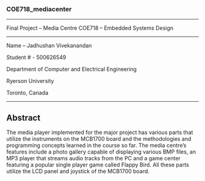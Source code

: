 ### COE718_mediacenter
________________________________________
Final Project – Media Centre
COE718 – Embedded Systems Design
________________________________________
Name – Jadhushan Vivekanandan

Student # - 500626549

Department of Computer and Electrical Engineering

Ryerson University

Toronto, Canada
________________________________________

## Abstract 
The media player implemented for the major project has various parts that utilize the instruments on the MCB1700 board and the methodologies and programming concepts learned in the course so far. The media centre’s features include a photo gallery capable of displaying various BMP files, an MP3 player that streams audio tracks from the PC and a game center featuring a popular single player game called Flappy Bird. All these parts utilize the LCD panel and joystick of the MCB1700 board. 
